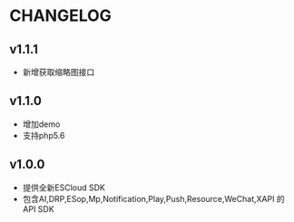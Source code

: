# CHANGELOG

## v1.1.1
* 新增获取缩略图接口

## v1.1.0
* 增加demo
* 支持php5.6

## v1.0.0

* 提供全新ESCloud SDK
* 包含AI,DRP,ESop,Mp,Notification,Play,Push,Resource,WeChat,XAPI 的API SDK

